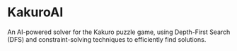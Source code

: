 # KakuroAI
An AI-powered solver for the Kakuro puzzle game, using Depth-First Search (DFS) and constraint-solving techniques to efficiently find solutions.
